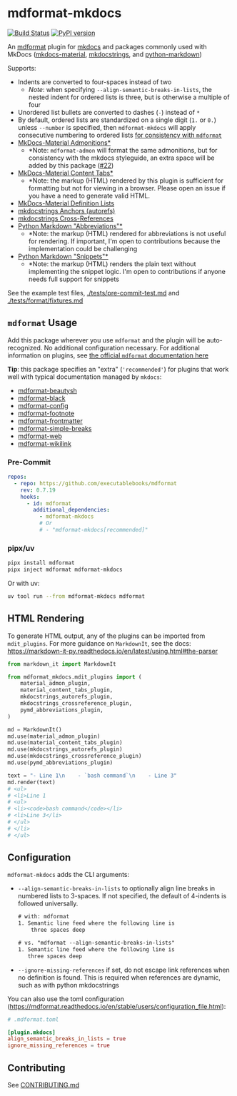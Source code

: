 # mdformat-mkdocs

[![Build Status][ci-badge]][ci-link] [![PyPI version][pypi-badge]][pypi-link]

<!-- [![codecov.io][cov-badge]][cov-link]
[cov-badge]: https://codecov.io/gh/executablebooks/mdformat-mkdocs/branch/main/graph/badge.svg
[cov-link]: https://codecov.io/gh/executablebooks/mdformat-mkdocs
 -->

An [mdformat](https://github.com/executablebooks/mdformat) plugin for [mkdocs](https://github.com/mkdocs/mkdocs) and packages commonly used with MkDocs ([mkdocs-material](https://squidfunk.github.io/mkdocs-material), [mkdocstrings](https://mkdocstrings.github.io), and [python-markdown](https://python-markdown.github.io))

Supports:

- Indents are converted to four-spaces instead of two
    - *Note*: when specifying `--align-semantic-breaks-in-lists`, the nested indent for ordered lists is three, but is otherwise a multiple of four
- Unordered list bullets are converted to dashes (`-`) instead of `*`
- By default, ordered lists are standardized on a single digit (`1.` or `0.`) unless `--number` is specified, then `mdformat-mkdocs` will apply consecutive numbering to ordered lists [for consistency with `mdformat`](https://github.com/executablebooks/mdformat?tab=readme-ov-file#options)
- [MkDocs-Material Admonitions\*](https://squidfunk.github.io/mkdocs-material/reference/admonitions)
    - \*Note: `mdformat-admon` will format the same admonitions, but for consistency with the mkdocs styleguide, an extra space will be added by this package ([#22](https://github.com/KyleKing/mdformat-admon/pull/22))
- [MkDocs-Material Content Tabs\*](https://squidfunk.github.io/mkdocs-material/reference/content-tabs)
    - \*Note: the markup (HTML) rendered by this plugin is sufficient for formatting but not for viewing in a browser. Please open an issue if you have a need to generate valid HTML.
- [MkDocs-Material Definition Lists](https://squidfunk.github.io/mkdocs-material/reference/lists/#using-definition-lists)
- [mkdocstrings Anchors (autorefs)](https://mkdocstrings.github.io/autorefs/#markdown-anchors)
- [mkdocstrings Cross-References](https://mkdocstrings.github.io/usage/#cross-references)
- [Python Markdown "Abbreviations"\*](https://squidfunk.github.io/mkdocs-material/reference/tooltips/#adding-abbreviations)
    - \*Note: the markup (HTML) rendered for abbreviations is not useful for rendering. If important, I'm open to contributions because the implementation could be challenging
- [Python Markdown "Snippets"\*](https://facelessuser.github.io/pymdown-extensions/extensions/snippets)
    - \*Note: the markup (HTML) renders the plain text without implementing the snippet logic. I'm open to contributions if anyone needs full support for snippets

See the example test files, [./tests/pre-commit-test.md](https://raw.githubusercontent.com/KyleKing/mdformat-mkdocs/main/tests/pre-commit-test.md) and [./tests/format/fixtures.md](https://raw.githubusercontent.com/KyleKing/mdformat-mkdocs/main/tests/format/fixtures.md)

## `mdformat` Usage

Add this package wherever you use `mdformat` and the plugin will be auto-recognized. No additional configuration necessary. For additional information on plugins, see [the official `mdformat` documentation here](https://mdformat.readthedocs.io/en/stable/users/plugins.html)

**Tip**: this package specifies an "extra" (`'recommended'`) for plugins that work well with typical documentation managed by `mkdocs`:

- [mdformat-beautysh](https://pypi.org/project/mdformat-beautysh)
- [mdformat-black](https://pypi.org/project/mdformat-black)
- [mdformat-config](https://pypi.org/project/mdformat-config)
- [mdformat-footnote](https://pypi.org/project/mdformat-footnote)
- [mdformat-frontmatter](https://pypi.org/project/mdformat-frontmatter)
- [mdformat-simple-breaks](https://pypi.org/project/mdformat-simple-breaks)
- [mdformat-web](https://pypi.org/project/mdformat-web)
- [mdformat-wikilink](https://github.com/tmr232/mdformat-wikilink)

### Pre-Commit

```yaml
repos:
  - repo: https://github.com/executablebooks/mdformat
    rev: 0.7.19
    hooks:
      - id: mdformat
        additional_dependencies:
          - mdformat-mkdocs
          # Or
          # - "mdformat-mkdocs[recommended]"
```

### pipx/uv

```sh
pipx install mdformat
pipx inject mdformat mdformat-mkdocs
```

Or with uv:

```sh
uv tool run --from mdformat-mkdocs mdformat
```

## HTML Rendering

To generate HTML output, any of the plugins can be imported from `mdit_plugins`. For more guidance on `MarkdownIt`, see the docs: <https://markdown-it-py.readthedocs.io/en/latest/using.html#the-parser>

```py
from markdown_it import MarkdownIt

from mdformat_mkdocs.mdit_plugins import (
    material_admon_plugin,
    material_content_tabs_plugin,
    mkdocstrings_autorefs_plugin,
    mkdocstrings_crossreference_plugin,
    pymd_abbreviations_plugin,
)

md = MarkdownIt()
md.use(material_admon_plugin)
md.use(material_content_tabs_plugin)
md.use(mkdocstrings_autorefs_plugin)
md.use(mkdocstrings_crossreference_plugin)
md.use(pymd_abbreviations_plugin)

text = "- Line 1\n    - `bash command`\n    - Line 3"
md.render(text)
# <ul>
# <li>Line 1
# <ul>
# <li><code>bash command</code></li>
# <li>Line 3</li>
# </ul>
# </li>
# </ul>
```

## Configuration

`mdformat-mkdocs` adds the CLI arguments:

- `--align-semantic-breaks-in-lists` to optionally align line breaks in numbered lists to 3-spaces. If not specified, the default of 4-indents is followed universally.

    ```txt
    # with: mdformat
    1. Semantic line feed where the following line is
        three spaces deep

    # vs. "mdformat --align-semantic-breaks-in-lists"
    1. Semantic line feed where the following line is
       three spaces deep
    ```

- `--ignore-missing-references` if set, do not escape link references when no definition is found. This is required when references are dynamic, such as with python mkdocstrings

You can also use the toml configuration (https://mdformat.readthedocs.io/en/stable/users/configuration_file.html):

```toml
# .mdformat.toml

[plugin.mkdocs]
align_semantic_breaks_in_lists = true
ignore_missing_references = true
```

## Contributing

See [CONTRIBUTING.md](https://github.com/kyleking/mdformat-mkdocs/blob/main/CONTRIBUTING.md)

[ci-badge]: https://github.com/kyleking/mdformat-mkdocs/workflows/CI/badge.svg?branch=main
[ci-link]: https://github.com/kyleking/mdformat-mkdocs/actions?query=workflow%3ACI+branch%3Amain+event%3Apush
[pypi-badge]: https://img.shields.io/pypi/v/mdformat-mkdocs.svg
[pypi-link]: https://pypi.org/project/mdformat-mkdocs
